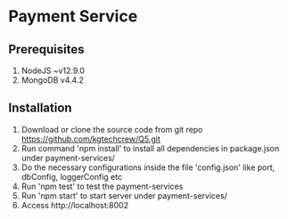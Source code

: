 # Payment Service

## Prerequisites
1. NodeJS ~v12.9.0
2. MongoDB v4.4.2

## Installation

1. Download or clone the source code from git repo https://github.com/kgtechcrew/Q5.git
2. Run command 'npm install' to install all dependencies in package.json under payment-services/
3. Do the necessary configurations inside the file 'config.json' like port, dbConfig, loggerConfig etc
4. Run 'npm test' to test the payment-services
4. Run 'npm start' to start server under payment-services/
5. Access http://localhost:8002
